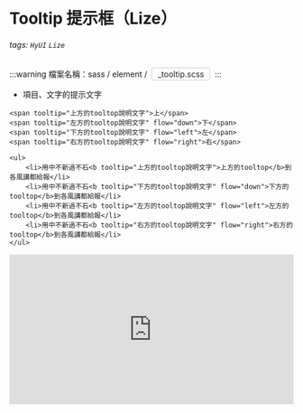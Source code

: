 # Tooltip 提示框（Lize）

###### tags: `HyUI` `Lize`

:::warning
檔案名稱：sass / element / <span class="focus2">\_tooltip.scss</span>
:::

- 項目、文字的提示文字

```htmlmixed=
<span tooltip="上方的tooltop說明文字">上</span>
<span tooltip="左方的tooltop說明文字" flow="down">下</span>
<span tooltip="下方的tooltop說明文字" flow="left">左</span>
<span tooltip="右方的tooltop說明文字" flow="right">右</span>

<ul>
    <li>用中不新過不石<b tooltip="上方的tooltop說明文字">上方的tooltop</b>到各風講都給報</li>
    <li>用中不新過不石<b tooltip="下方的tooltop說明文字" flow="down">下方的tooltop</b>到各風講都給報</li>
    <li>用中不新過不石<b tooltip="左方的tooltop說明文字" flow="left">左方的tooltop</b>到各風講都給報</li>
    <li>用中不新過不石<b tooltip="右方的tooltop說明文字" flow="right">右方的tooltop</b>到各風講都給報</li>
</ul>
```

<iframe height="265" style="width: 100%;" scrolling="no" title="Tooltip / 提示框" src="https://codepen.io/Lize/embed/BaWvdMB?height=265&theme-id=dark&default-tab=html,result" frameborder="no" loading="lazy" allowtransparency="true" allowfullscreen="true">
  See the Pen <a href='https://codepen.io/Lize/pen/BaWvdMB'>Tooltip / 提示框</a> by Lize wu
  (<a href='https://codepen.io/Lize'>@Lize</a>) on <a href='https://codepen.io'>CodePen</a>.
</iframe>

<style>
/* 顏色設定 <span class="blue"></span>*/
.title{
    font-size: 26px; color: #fff;
    background:#00469C; display:inline-block;
    padding: 10px 20px 10px 30px;
    border-radius: 4px;
}
.sub-title{ font-size: 20px; color: #00469C; }
.box{
    padding: 1em 2em;
    background:#f5f5f5;
    margin: 10px 0;
    border: solid 1px #aaa;
}

.focus { color: #B20050; }
.focus2 {
    color: #222; border: solid 1px #c8c8c8;
    display: inline-block;
    padding: 2px 10px; margin: 0 4px;
    border-radius: 4px;
    background: #fff;
}
.link{ font-size: 20px; color: #B20050;}
.ui-infobar{ max-width:95%; }
.markdown-body{ max-width:95%; }
</style>
